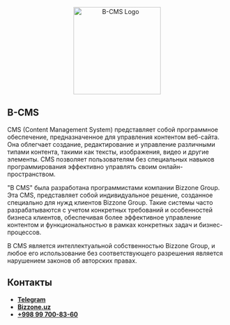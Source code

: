 <p align="center"><a href="https://bizzone.uz/" target="_blank"><img src="public\assets\admin\images\favicon.ico" width="200" alt="B-CMS Logo"></a></p>

## B-CMS

CMS (Content Management System) представляет собой программное обеспечение, предназначенное для управления контентом веб-сайта. Она облегчает создание, редактирование и управление различными типами контента, такими как тексты, изображения, видео и другие элементы. CMS позволяет пользователям без специальных навыков программирования эффективно управлять своим онлайн-пространством.

"B CMS" была разработана программистами компании Bizzone Group. Эта CMS, представляет собой индивидуальное решение, созданное специально для нужд клиентов Bizzone Group. Такие системы часто разрабатываются с учетом конкретных требований и особенностей бизнеса клиентов, обеспечивая более эффективное управление контентом и функциональностью в рамках конкретных задач и бизнес-процессов.

B CMS является интеллектуальной собственностью Bizzone Group, и любое его использование без соответствующего разрешения является нарушением законов об авторских правах.

## Контакты

- **[Telegram](https://t.me/erkinov_8360)**
- **[Bizzone.uz](https://bizzone.uz/)**
- **[+998 99 700-83-60]()**

